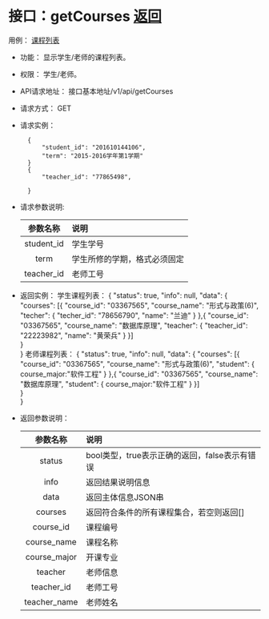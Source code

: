 # 接口：getCourses  [返回](../../README.md)
用例： [课程列表](../用例/课程列表.md)

- 功能：
   显示学生/老师的课程列表。
    
- 权限：
    学生/老师。    
    
- API请求地址： 
    接口基本地址/v1/api/getCourses

- 请求方式：
    GET

- 请求实例：

        {
            "student_id": "201610144106",
            "term": "2015-2016学年第1学期"
        }
        {
            "teacher_id": "77865498",
            
        }
        
- 请求参数说明:        

  |参数名称|说明|
  |:---------:|:--------------------------------------------------------|      
  |student_id|学生学号|
  |term|学生所修的学期，格式必须固定|
  |teacher_id|老师工号|
  
- 返回实例：
学生课程列表：
        { 
            "status": true,
            "info": null,
            "data": {
                "courses": [{
                    "course_id": "03367565",
                    "course_name": "形式与政策(6)",
                    "techer": {
                        "techer_id": "78656790",
                        "name": "兰迪"
                    }
                },{
                    "course_id": "03367565",
                    "course_name": "数据库原理",
                    "teacher": {
                        "teacher_id": "22223982",
                        "name": "黄荣兵"
                    }
                }]   
            }    
        }
老师课程列表：
        { 
            "status": true,
            "info": null,
            "data": {
                "courses": [{
                    "course_id": "03367565",
                    "course_name": "形式与政策(6)",
                    "student": {
                        course_major:"软件工程"
                    }
                },{
                    "course_id": "03367565",
                    "course_name": "数据库原理",
                    "student": {
                        course_major:"软件工程"
                    }
                }]   
            }    
        }

- 返回参数说明：    
 
  |参数名称|说明|
  |:---------:|:--------------------------------------------------------|      
  |status|bool类型，true表示正确的返回，false表示有错误|
  |info|返回结果说明信息|
  |data|返回主体信息JSON串|
  |courses|返回符合条件的所有课程集合，若空则返回[]|
  |course_id|课程编号|
  |course_name|课程名称|
  |course_major|开课专业|  
  |teacher|老师信息|
  |teacher_id|老师工号|
  |teacher_name|老师姓名|
